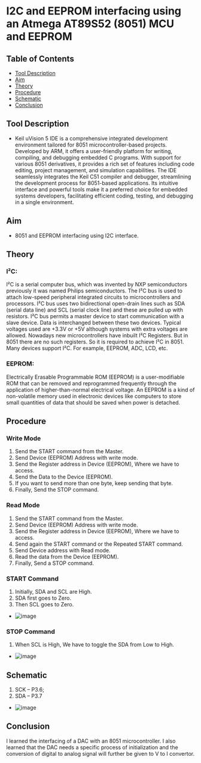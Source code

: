I2C and EEPROM interfacing using an Atmega AT89S52 (8051) MCU and EEPROM <a name="TOP"></a>
===================

## Table of Contents
* [Tool Description](#Tool-Description)
* [Aim](#Aim)
* [Theory](#Theory)
* [Procedure](#Procedure)
* [Schematic](#Schematic)
* [Conclusion](#Conclusion)

## Tool Description
* Keil uVision 5 IDE is a comprehensive integrated development environment tailored for 8051 microcontroller-based projects. Developed by ARM, it offers a user-friendly platform for writing, compiling, and debugging embedded C programs. With support for various 8051 derivatives, it provides a rich set of features including code editing, project management, and simulation capabilities. The IDE seamlessly integrates the Keil C51 compiler and debugger, streamlining the development process for 8051-based applications. Its intuitive interface and powerful tools make it a preferred choice for embedded systems developers, facilitating efficient coding, testing, and debugging in a single environment.

## Aim
* 8051 and EEPROM interfacing using I2C interface.

## Theory
### I²C: 
I²C is a serial computer bus, which was invented by NXP semiconductors previously it was named Philips semiconductors. The I²C bus is used to attach low-speed peripheral integrated circuits to microcontrollers and processors. I²C bus uses two bidirectional open-drain lines such as SDA (serial data line) and SCL (serial clock line) and these are pulled up with resistors. I²C bus permits a master device to start communication with a slave device. Data is interchanged between these two devices. Typical voltages used are +3.3V or +5V although systems with extra voltages are allowed. Nowadays new microcontrollers have inbuilt I²C Registers. But in 8051 there are no such registers. So it is required to achieve I²C in 8051.
Many devices support I²C. For example, EEPROM, ADC, LCD, etc. 

### EEPROM: 
Electrically Erasable Programmable ROM (EEPROM) is a user-modifiable ROM that can be removed and reprogrammed frequently through the application of higher-than-normal electrical voltage. An EEPROM is a kind of non-volatile memory used in electronic devices like computers to store small quantities of data that should be saved when power is detached.

## Procedure
### Write Mode
 1.	Send the START command from the Master.
 2.	Send Device (EEPROM) Address with write mode.
 3.	Send the Register address in Device (EEPROM), Where we have to access.
 4.	Send the Data to the Device (EEPROM).
 5.	If you want to send more than one byte, keep sending that byte.
 6.	Finally, Send the STOP command.

### Read Mode
 1.	Send the START command from the Master.
 2.	Send Device (EEPROM) Address with write mode.
 3.	Send the Register address in Device (EEPROM), Where we have to access.
 4.	Send again the START command or the Repeated START command.
 5.	Send Device address with Read mode.
 6.	Read the data from the Device (EEPROM).
 7.	Finally, Send a STOP command.

### START Command
1. Initially, SDA and SCL are High.
2.	SDA first goes to Zero.
3.	Then SCL goes to Zero.
* ![image](https://github.com/Nirvan007/8051_MCU_Projects/assets/127144315/36d9a904-1ed6-4663-904e-6fe981830e7d)


### STOP Command
1. When SCL is High, We have to toggle the SDA from Low to High.
* ![image](https://github.com/Nirvan007/8051_MCU_Projects/assets/127144315/09291f99-05e1-455e-8c0a-5af092522102)

## Schematic
1. SCK – P3.6;
2. SDA – P3.7
* ![image](https://github.com/Nirvan007/8051_MCU_Projects/assets/127144315/f3d0dd98-1c35-464c-ad20-1e77d80d6820)

## Conclusion
I learned the interfacing of a DAC with an 8051 microcontroller. I also learned that the DAC needs a specific process of initialization and the conversion of digital to analog signal will further be given to V to I convertor.  
